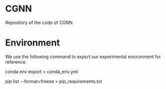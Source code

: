 # CGNN
Repository of the code of CGNN.

# Environment
We use the following command to export our experimental environment for reference.

conda env export > conda_env.yml

pip list --format=freeze > pip_requirements.txt